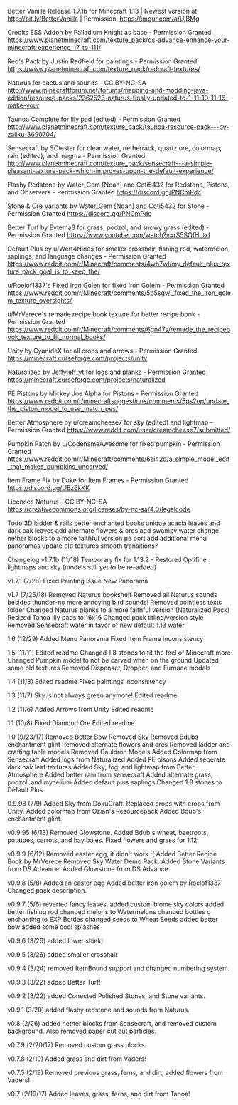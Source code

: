 Better Vanilla Release 1.7.1b for Minecraft 1.13 | Newest version at http://bit.ly/BetterVanilla | Permission: https://imgur.com/a/UjBMg


Credits 
ESS Addon by Palladium Knight as base - Permission Granted
https://www.planetminecraft.com/texture_pack/ds-advance-enhance-your-minecraft-experience-17-to-111/

Red's Pack by Justin Redfield for paintings - Permission Granted
https://www.planetminecraft.com/texture_pack/redcraft-textures/

Naturus for cactus and sounds - CC BY-NC-SA
http://www.minecraftforum.net/forums/mapping-and-modding-java-edition/resource-packs/2362523-naturus-finally-updated-to-1-11-10-11-16-make-your

Taunoa Complete for lily pad (edited) - Permission Granted
http://www.planetminecraft.com/texture_pack/taunoa-resource-pack---by-zaliku-3690704/

Sensecraft by SCtester for clear water, netherrack, quartz ore, colormap, rain (edited), and magma - Permission Granted
http://www.planetminecraft.com/texture_pack/sensecraft---a-simple-pleasant-texture-pack-which-improves-upon-the-default-experience/

Flashy Redstone by Water_Gem [Noah] and Coti5432 for Redstone, Pistons, and Observers - Permission Granted
https://discord.gg/PNCmPdc

Stone & Ore Variants by Water_Gem [Noah] and Coti5432 for Stone - Permission Granted
https://discord.gg/PNCmPdc

Better Turf by Evtema3 for grass, podzol, and snowy grass (edited) - Permission Granted
https://www.youtube.com/watch?v=rS5SOfHctxI

Default Plus by u/Wert4Nines for smaller crosshair, fishing rod, watermelon, saplings, and language changes - Permission Granted
https://www.reddit.com/r/Minecraft/comments/4wh7wl/my_default_plus_texture_pack_goal_is_to_keep_the/

u/Roelof1337's Fixed Iron Golen for fixed Iron Golem - Permission Granted
https://www.reddit.com/r/Minecraft/comments/5p5sgv/i_fixed_the_iron_golem_texture_oversights/

u/MrVerece's remade recipe book texture for better recipe book - Permission Granted
https://www.reddit.com/r/Minecraft/comments/6gn47s/remade_the_recipebook_texture_to_fit_normal_books/

Unity by CyanideX for all crops and arrows - Permission Granted
https://minecraft.curseforge.com/projects/unity

Naturalized by Jeffyjeff_yt for logs and planks - Permission Granted
https://minecraft.curseforge.com/projects/naturalized

PE Pistons by Mickey Joe Alpha for Pistons - Permission Granted
https://www.reddit.com/r/minecraftsuggestions/comments/5ps2up/update_the_piston_model_to_use_match_pes/

Better Atmosphere by u/creamcheese7 for sky (edited) and lightmap - Permission Granted
https://www.reddit.com/user/creamcheese7/submitted/

Pumpkin Patch by u/CodenameAwesome for fixed pumpkin - Permission Granted
https://www.reddit.com/r/Minecraft/comments/6si42d/a_simple_model_edit_that_makes_pumpkins_uncarved/

Item Frame Fix by Duke for Item Frames - Permission Granted
https://discord.gg/UEz6kKK


Licences
Naturus - CC BY-NC-SA
https://creativecommons.org/licenses/by-nc-sa/4.0/legalcode


Todo
3D ladder & rails
better enchanted books
unique acacia leaves and dark oak leaves 
add alternate flowers & ores
add swampy water
change nether blocks to a more faithful version
pe port
add additional menu panoramas
update old textures
smooth transitions?


Changelog
v1.7.1b (11/18)
Temporary fix for 1.13.2 - Restored Optifine lightmaps and sky (models still yet to be re-added)

v1.7.1 (7/28)
Fixed Painting issue
New Panorama

v1.7 (7/25/18)
Removed Naturus bookshelf
Removed all Naturus sounds besides thunder-no more annoying bird sounds!
Removed pointless texts folder
Changed Naturus planks to a more faithful version (Naturalized Pack)
Resized Tanoa lily pads to 16x16
Changed pack titling/version style
Removed Sensecraft water in favor of new default 1.13 water

1.6 (12/29)
Added Menu Panorama
Fixed Item Frame inconsistency

1.5 (11/11)
Edited readme
Changed 1.8 stones to fit the feel of Minecraft more
Changed Pumpkin model to not be carved when on the ground
Updated some old textures
Removed Dispenser, Dropper, and Furnace models

1.4 (11/8)
Edited readme
Fixed paintings inconsistency

1.3 (11/7)
Sky is not always green anymore! 
Edited readme

1.2 (11/6)
Added Arrows from Unity
Edited readme

1.1 (10/8)
Fixed Diamond Ore
Edited readme

1.0 (9/23/17)
Removed Better Bow
Removed Sky
Removed Bdubs enchantment glint
Removed alternate flowers and ores
Removed ladder and crafting table models
Removed Cauldron Models
Added Colormap from Sensecraft
Added logs from Naturalized
Added PE pisons
Added seperate dark oak leaf textures
Added Sky, fog, and lightmap from Better Atmosphere
Added better rain from sensecraft
Added alternate grass, podzol, and mycelium
Added default plus saplings
Changed 1.8 stones to Default Plus

0.9.98 (7/9)
Added Sky from DokuCraft.
Replaced crops with crops from Unity.
Added colormap from Ozian's Resourcepack
Added Bdub's enchantment glint.

v0.9.95 (6/13)
Removed Glowstone.
Added Bdub's wheat, beetroots, potatoes, carrots, and hay bales.
Fixed flowers and grass for 1.12. 

v0.9.9 (6/12)
Removed easter egg, it didn't work :(
Added Better Recipe Book by MrVerece
Removed Sky Water Demo Pack.
Added Stone Variants from DS Advance.
Added Glowstone from DS Advance. 

v0.9.8 (5/8)
Added an easter egg
Added better iron golem by Roelof1337
Changed pack description.

v0.9.7 (5/6)
reverted fancy leaves.
added custom biome sky colors
added better fishing rod
changed melons to Watermelons
changed bottles o enchanting to EXP Bottles
changed seeds to Wheat Seeds
added better bow
added some cool splashes

v0.9.6 (3/26)
added lower shield

v0.9.5 (3/26)
added smaller crosshair

v0.9.4 (3/24)
removed ItemBound support and changed numbering system.

v0.9.3 (3/22)
added Better Turf!

v0.9.2 (3/22)
added Conected Polished Stones, and Stone variants.

v0.9.1 (3/20)
added flashy redstone and sounds from Naturus.

v0.8 (2/26)
added nether blocks from Sensecraft, and removed custom background. Also removed paper cut out particles.

v0.7.9 (2/20/17)
Removed custom grass blocks.

v0.7.8 (2/19)
Added grass and dirt from Vaders!

v0.7.5 (2/19)
Removed previous grass, ferns, and dirt, added flowers from Vaders!

v0.7 (2/19/17)
Added leaves, grass, ferns, and dirt from Tanoa!
